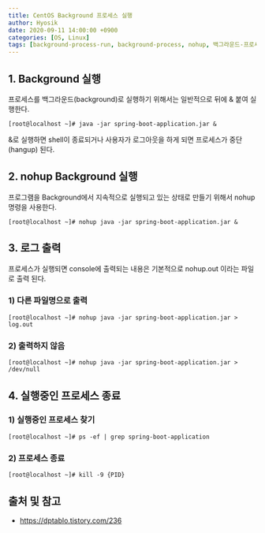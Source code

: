 ```yaml
---
title: CentOS Background 프로세스 실행
author: Hyosik
date: 2020-09-11 14:00:00 +0900
categories: [OS, Linux]
tags: [background-process-run, background-process, nohup, 백그라운드-프로세스-실행, 백그라운드-프로세스]
---
```


## 1. Background 실행
프로세스를 백그라운드(background)로 실행하기 위해서는 일반적으로 뒤에 & 붙여 실행한다.

```shell
[root@localhost ~]# java -jar spring-boot-application.jar &
```

&로 실행하면 shell이 종료되거나 사용자가 로그아웃을 하게 되면 프로세스가 중단(hangup) 된다.

## 2. nohup Background 실행
프로그램을 Background에서 지속적으로 실행되고 있는 상태로 만들기 위해서 nohup 명령을 사용한다.

```shell
[root@localhost ~]# nohup java -jar spring-boot-application.jar &
```

## 3. 로그 출력
프로세스가 실행되면 console에 출력되는 내용은 기본적으로 nohup.out 이라는 파일로 출력 된다.

### 1) 다른 파일명으로 출력

```shell
[root@localhost ~]# nohup java -jar spring-boot-application.jar > log.out
```

### 2) 출력하지 않음

```shell
[root@localhost ~]# nohup java -jar spring-boot-application.jar > /dev/null
```

## 4. 실행중인 프로세스 종료

### 1) 실행중인 프로세스 찾기

```shell
[root@localhost ~]# ps -ef | grep spring-boot-application
```

### 2) 프로세스 종료

```shell
[root@localhost ~]# kill -9 {PID}
```

## 출처 및 참고
* <https://dptablo.tistory.com/236>
